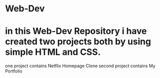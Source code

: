 # Web-Dev
# in this Web-Dev Repository i have created two projects both by using simple HTML and CSS.
one project contains Netflix Homepage Clone 
second project contains My Portfolio
